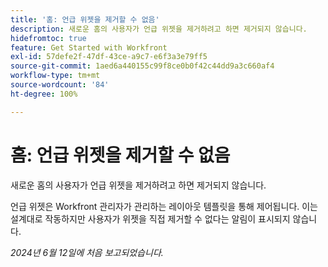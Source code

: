 ```yaml
---
title: '홈: 언급 위젯을 제거할 수 없음'
description: 새로운 홈의 사용자가 언급 위젯을 제거하려고 하면 제거되지 않습니다.
hidefromtoc: true
feature: Get Started with Workfront
exl-id: 57defe2f-47df-43ce-a9c7-e6f3a3e79ff5
source-git-commit: 1aed6a440155c99f8ce0b0f42c44dd9a3c660af4
workflow-type: tm+mt
source-wordcount: '84'
ht-degree: 100%

---
```


# 홈: 언급 위젯을 제거할 수 없음

<!--valid issue; won't fix-->

새로운 홈의 사용자가 언급 위젯을 제거하려고 하면 제거되지 않습니다.

언급 위젯은 Workfront 관리자가 관리하는 레이아웃 템플릿을 통해 제어됩니다. 이는 설계대로 작동하지만 사용자가 위젯을 직접 제거할 수 없다는 알림이 표시되지 않습니다.

_2024년 6월 12일에 처음 보고되었습니다._
